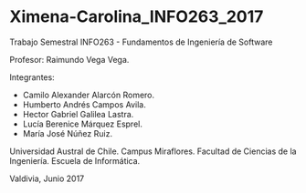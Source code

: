 # Ximena-Carolina_INFO263_2017

Trabajo Semestral INFO263 - Fundamentos de Ingeniería de Software
 
Profesor:
Raimundo Vega Vega.
 
Integrantes:
  - Camilo Alexander Alarcón Romero.
  - Humberto Andrés Campos Avila.
  - Hector Gabriel Galilea Lastra.
  - Lucía Berenice Márquez Esprel.
  - María José Núñez Ruiz.
 
 
Universidad Austral de Chile.
Campus Miraflores.
Facultad de Ciencias de la Ingeniería.
Escuela de Informática.
 
Valdivia, Junio 2017

  
